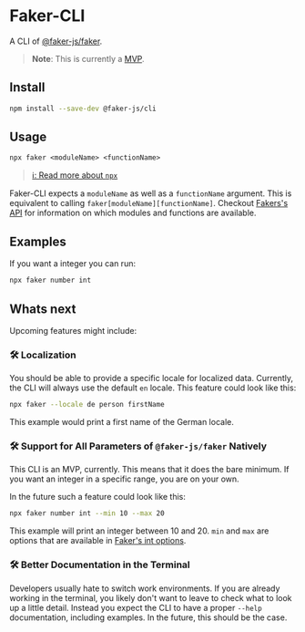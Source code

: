 # Faker-CLI

A CLI of [@faker-js/faker](https://github.com/faker-js/faker).

> **Note**: This is currently a [MVP](https://en.wikipedia.org/wiki/Minimum_viable_product).

## Install

```bash
npm install --save-dev @faker-js/cli
```

## Usage

```
npx faker <moduleName> <functionName>
```

> [ℹ: Read more about `npx`](https://docs.npmjs.com/cli/v7/commands/npx)

Faker-CLI expects a `moduleName` as well as a `functionName` argument.
This is equivalent to calling `faker[moduleName][functionName]`.
Checkout [Fakers's API](https://fakerjs.dev/api/) for information on which modules and functions are available.

## Examples

If you want a integer you can run:

```bash
npx faker number int
```

## Whats next

Upcoming features might include:

### :hammer_and_wrench: Localization

You should be able to provide a specific locale for localized data.
Currently, the CLI will always use the default `en` locale.
This feature could look like this:

```bash
npx faker --locale de person firstName
```

This example would print a first name of the German locale.

### :hammer_and_wrench: Support for All Parameters of `@faker-js/faker` Natively

This CLI is an MVP, currently.
This means that it does the bare minimum.
If you want an integer in a specific range, you are on your own.

In the future such a feature could look like this:

```bash
npx faker number int --min 10 --max 20
```

This example will print an integer between 10 and 20.
`min` and `max` are options that are available in [Faker's int options](https://fakerjs.dev/api/number.html#int).

### :hammer_and_wrench: Better Documentation in the Terminal

Developers usually hate to switch work environments.
If you are already working in the terminal, you likely don't want to leave to check what to look up a little detail.
Instead you expect the CLI to have a proper `--help` documentation, including examples.
In the future, this should be the case.

